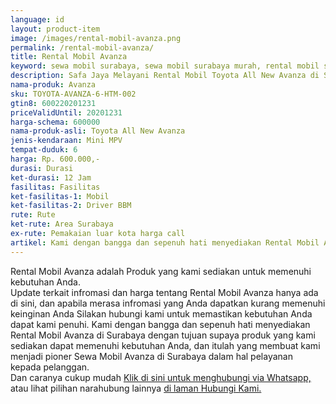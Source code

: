 ```yaml
---
language: id
layout: product-item
image: /images/rental-mobil-avanza.png
permalink: /rental-mobil-avanza/
title: Rental Mobil Avanza
keyword: sewa mobil surabaya, sewa mobil surabaya murah, rental mobil surabaya, rental mobil surabaya murah, safajaya, safa jaya, safajaya.com, sewa mobil di surabaya, rental mobil di surabaya
description: Safa Jaya Melayani Rental Mobil Toyota All New Avanza di Surabaya paling Murah dan terpercaya di Jawa timur Hubungi kami Call/WA di 081234220073
nama-produk: Avanza
sku: TOYOTA-AVANZA-6-HTM-002
gtin8: 600220201231
priceValidUntil: 20201231 
harga-schema: 600000
nama-produk-asli: Toyota All New Avanza
jenis-kendaraan: Mini MPV
tempat-duduk: 6
harga: Rp. 600.000,-
durasi: Durasi
ket-durasi: 12 Jam
fasilitas: Fasilitas
ket-fasilitas-1: Mobil
ket-fasilitas-2: Driver BBM
rute: Rute
ket-rute: Area Surabaya
ex-rute: Pemakaian luar kota harga call
artikel: Kami dengan bangga dan sepenuh hati menyediakan Rental Mobil Avanza di Surabaya dengan tujuan supaya produk yang kami sediakan dapat memenuhi kebutuhan Anda, dan itulah yang membuat kami menjadi pioner Sewa Mobil Avanza di Surabaya dalam hal pelayanan kepada pelanggan.
---
```

Rental Mobil Avanza adalah Produk yang kami sediakan untuk memenuhi kebutuhan Anda.<br>Update terkait infromasi dan harga tentang Rental Mobil Avanza hanya ada di sini, dan apabila merasa infromasi yang Anda dapatkan kurang memenuhi keinginan Anda Silakan hubungi kami untuk memastikan kebutuhan Anda dapat kami penuhi. Kami dengan bangga dan sepenuh hati menyediakan Rental Mobil Avanza di Surabaya dengan tujuan supaya produk yang kami sediakan dapat memenuhi kebutuhan Anda, dan itulah yang membuat kami menjadi pioner Sewa Mobil Avanza di Surabaya dalam hal pelayanan kepada pelanggan.<br>
Dan caranya cukup mudah <a href="https://web.whatsapp.com/send?phone=6281234220073&text=Hallo,%20CS%20safajaya.com">Klik di sini untuk menghubungi via Whatsapp,</a> atau lihat pilihan narahubung lainnya <a href="/kontak-kami/">di laman Hubungi Kami.</a>